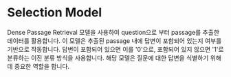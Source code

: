 # Selection Model
Dense Passage Retrieval 모델을 사용하여 question으로 부터 passage를 추출한 데이터를 활용합니다. 이 모델은 추출된 passage 내에 답변이 포함되어 있는지 여부를 기반으로 작동합니다. 답변이 포함되어 있으면 이를 '0'으로, 포함되어 있지 않으면 '1'로 분류하는 이진 분류 방식을 사용합니다. 해당 모델은 질문에 대한 답변을 식별하기 위해 데 중요한 역할을 합니다.
